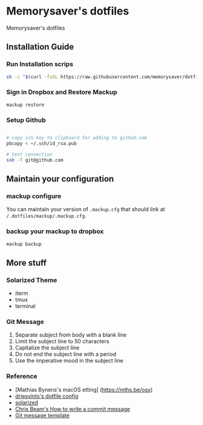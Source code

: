 # Memorysaver's dotfiles
Memorysaver's dotfiles

## Installation Guide
### Run Installation scrips

```bash
sh -c "$(curl -fsSL https://raw.githubusercontent.com/memorysaver/dotfiles/master/install.sh)"
```

### Sign in Dropbox and Restore Mackup

```bach
mackup restore
```

### Setup Github

```bash

# copy ssh key to clipboard for adding to github.com
pbcopy < ~/.ssh/id_rsa.pub

# test connection
ssh -T git@github.com

```

## Maintain your configuration
### mackup configure

You can maintain your version of `.mackup.cfg` that should link at `/.dotfiles/mackup/.mackup.cfg`.

### backup your mackup to dropbox

``` bash
mackup backup
```

## More stuff
### Solarized Theme
- iterm
- tmux
- terminal

### Git Message
1. Separate subject from body with a blank line
2. Limit the subject line to 50 characters
3. Capitalize the subject line
4. Do not end the subject line with a period
5. Use the imperative mood in the subject line


### Reference
- [Mathias Bynens's macOS etting] (https://mths.be/osx)
- [driesvints's dotfile config](https://driesvints.com/blog/getting-started-with-dotfiles/)
- [solarized](http://ethanschoonover.com/solarized)
- [Chris Beam's How to write a commit message](http://chris.beams.io/posts/git-commit/)
- [Git message template](http://codeinthehole.com/writing/a-useful-template-for-commit-messages/)
